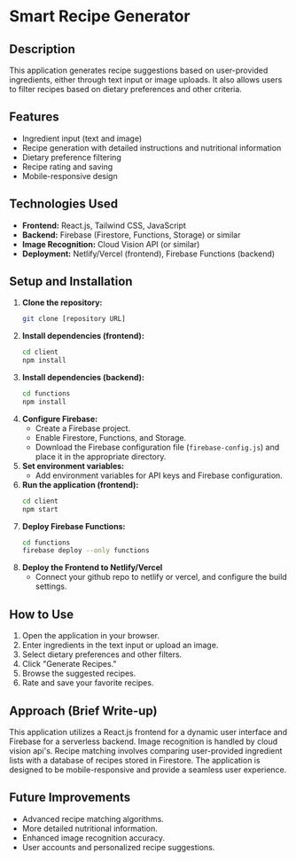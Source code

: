 # Smart Recipe Generator

## Description

This application generates recipe suggestions based on user-provided ingredients, either through text input or image uploads. It also allows users to filter recipes based on dietary preferences and other criteria.

## Features

-   Ingredient input (text and image)
-   Recipe generation with detailed instructions and nutritional information
-   Dietary preference filtering
-   Recipe rating and saving
-   Mobile-responsive design

## Technologies Used

-   **Frontend:** React.js, Tailwind CSS, JavaScript
-   **Backend:** Firebase (Firestore, Functions, Storage) or similar
-   **Image Recognition:** Cloud Vision API (or similar)
-   **Deployment:** Netlify/Vercel (frontend), Firebase Functions (backend)

## Setup and Installation

1.  **Clone the repository:**
    ```bash
    git clone [repository URL]
    ```
2.  **Install dependencies (frontend):**
    ```bash
    cd client
    npm install
    ```
3.  **Install dependencies (backend):**
    ```bash
    cd functions
    npm install
    ```
4.  **Configure Firebase:**
    -   Create a Firebase project.
    -   Enable Firestore, Functions, and Storage.
    -   Download the Firebase configuration file (`firebase-config.js`) and place it in the appropriate directory.
5.  **Set environment variables:**
    -   Add environment variables for API keys and Firebase configuration.
6.  **Run the application (frontend):**
    ```bash
    cd client
    npm start
    ```
7.  **Deploy Firebase Functions:**
    ```bash
    cd functions
    firebase deploy --only functions
    ```
8.  **Deploy the Frontend to Netlify/Vercel**
    -   Connect your github repo to netlify or vercel, and configure the build settings.

## How to Use

1.  Open the application in your browser.
2.  Enter ingredients in the text input or upload an image.
3.  Select dietary preferences and other filters.
4.  Click "Generate Recipes."
5.  Browse the suggested recipes.
6.  Rate and save your favorite recipes.

## Approach (Brief Write-up)

This application utilizes a React.js frontend for a dynamic user interface and Firebase for a serverless backend. Image recognition is handled by cloud vision api's. Recipe matching involves comparing user-provided ingredient lists with a database of recipes stored in Firestore. The application is designed to be mobile-responsive and provide a seamless user experience.

## Future Improvements

-   Advanced recipe matching algorithms.
-   More detailed nutritional information.
-   Enhanced image recognition accuracy.
-   User accounts and personalized recipe suggestions.
